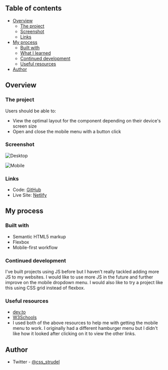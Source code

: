 ## Table of contents

- [Overview](#overview)
  - [The project](#the-project)
  - [Screenshot](#screenshot)
  - [Links](#links)
- [My process](#my-process)
  - [Built with](#built-with)
  - [What I learned](#what-i-learned)
  - [Continued development](#continued-development)
  - [Useful resources](#useful-resources)
- [Author](#author)

## Overview

### The project

Users should be able to:

- View the optimal layout for the component depending on their device's screen size
- Open and close the mobile menu with a button click

### Screenshot

![Desktop](../developer-portfolio/Developer%20Portfolio%20Starter%20Files/img/screen/johndesk.png)

![Mobile](../developer-portfolio/Developer%20Portfolio%20Starter%20Files/img/screen/johnmobile.png)


### Links

- Code: [GitHub](https://github.com/shaylalewis/developer-portfolio)
- Live Site: [Netlify](https://peaceful-kirch-9fbdb6.netlify.app)

## My process

### Built with

- Semantic HTML5 markup
- Flexbox
- Mobile-first workflow



### Continued development

I've built projects using JS before but I haven't really tackled adding more JS to my websites. I would like to use more JS in the future and further improve on the mobile dropdown menu. I would also like to try a project like this using CSS grid instead of flexbox.


### Useful resources

- [dev.to](https://dev.to/ljcdev/easy-hamburger-menu-with-js-2do0)
- [W3Schools](https://www.w3schools.com/howto/howto_js_mobile_navbar.asp)
- I used both of the above resources to help me with getting the mobile menu to work. I originally had a different hamburger menu but I didn't like how it looked after clicking on it to view the other links.


## Author
- Twitter - [ @css_strudel](https://www.twitter.com/css_strudel)
